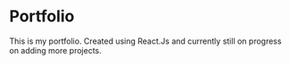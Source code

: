 # Portfolio
This is my portfolio. Created using React.Js and currently still on progress on adding more projects.
